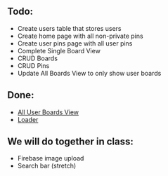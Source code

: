 ## Todo:

- Create users table that stores users
- Create home page with all non-private pins
- Create user pins page with all user pins
- Complete Single Board View
- CRUD Boards
- CRUD Pins
- Update All Boards View to only show user boards

## Done:
- [All User Boards View](https://github.com/nss-evening-cohort-13/react-pinterest/blob/main/src/views/Boards.js)
- [Loader](https://github.com/nss-evening-cohort-13/react-pinterest/blob/main/src/components/Loader/index.js)

## We will do together in class:
- Firebase image upload
- Search bar (stretch)
